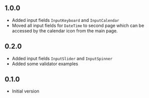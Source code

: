## 1.0.0

- Added input fields `InputKeyboard` and `InputCalendar`
- Moved all input fields for `DateTime` to second page which
 can be accessed by the calendar icon from the main page. 

## 0.2.0

- Added input fields `InputSlider` and `InputSpinner`
- Added some validator examples

## 0.1.0

- Initial version
